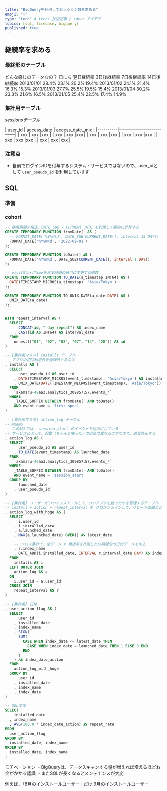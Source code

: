 ```yaml
---
title: "BiqQueryを利用してセッション数を求める"
emoji: "🔰"
type: "tech" # tech: 技術記事 / idea: アイデア
topics: [sql, firebase, bigquery]
published: true
---
```


## 継続率を求める 
### 最終形のテーブル

どんな感じのデータなの？
日にち	翌日継続率	3日後継続率	7日後継続率	14日後継続率
2013/01/01	28.4%	23.1%	20.2%	19.4%
2013/01/02	24.1%	21.4%	16.3%	15.3%
2013/01/03	27.7%	25.5%	19.5%	15.4%
2013/01/04	30.2%	23.3%	21.6%	16.5%
2013/01/05	25.4%	22.5%	17.4%	14.9%

### 集計用テーブル

*sessionsテーブル*

| user_id       | access_date    | access_date_unix    |
|----------|--------------------------|
| xxx | xxx |xxx |
| xxx | xxx |xxx |
| xxx | xxx |xxx |
| xxx | xxx |xxx |
| xxx | xxx |xxx |
| xxx | xxx |xxx |

### 注意点

- 自前でログインIDを付与するシステム・サービスではないので、user_idとして `user_pseudo_id` を利用しています

## SQL
### 準備

### cohort

```sql
-- 検索期間の指定、DATE_SUB / CURRENT_DATE を利用して動的に計算する
CREATE TEMPORARY FUNCTION fromDate() AS (
  -- FORMAT_DATE('%Y%m%d', DATE_SUB(CURRENT_DATE(), interval 15 DAY))
  FORMAT_DATE('%Y%m%d', '2022-09-01')
);

CREATE TEMPORARY FUNCTION toDate() AS (
  FORMAT_DATE('%Y%m%d', DATE_SUB(CURRENT_DATE(), interval 1 DAY))
);

-- visitStartTimeを日本時間の日付に変更する関数
CREATE TEMPORARY FUNCTION TO_DATE(a_timestap INT64) AS (
  DATE(TIMESTAMP_MICROS(a_timestap), 'Asia/Tokyo')
);

CREATE TEMPORARY FUNCTION TO_UNIX_DATE(a_date DATE) AS (
  UNIX_DATE(a_date)
);


WITH repeat_interval AS (
  SELECT
      CONCAT(id, " day repeat") AS index_name
    , CAST(id AS INT64) AS interval_date
  FROM
    unnest(["01", "02", "03", "07", "14", "28"]) AS id
)

-- [集計用マスタ] installs テーブル
-- アプリの初回利用日を登録日とみなす
, installs AS (
  SELECT
      user_pseudo_id AS user_id
    , DATE(TIMESTAMP_MICROS(event_timestamp), 'Asia/Tokyo') AS installed_date
    , UNIX_DATE(DATE(TIMESTAMP_MICROS(event_timestamp), 'Asia/Tokyo')) AS installed_date_unix
  FROM
    `akamaru-49aa3.analytics_309857157.events_*`
  WHERE
    _TABLE_SUFFIX BETWEEN fromDate() AND toDate()
    AND event_name = 'first_open'
)

-- [集計用マスタ] action_log テーブル
-- @memo
-- このSQLでは、 session_start のイベントを起点にしている
-- サービスによって、起動（ちゃんと触った）の定義は異なるはずなので、適宜修正する
, action_log AS (
  SELECT
      user_pseudo_id AS user_id
    , TO_DATE(event_timestamp) AS launched_date
  FROM
    `akamaru-49aa3.analytics_309857157.events_*`
  WHERE
    _TABLE_SUFFIX BETWEEN fromDate() AND toDate()
    AND event_name = 'session_start'
  GROUP BY
      launched_date
    , user_pseudo_id
)

-- [集計用] ユーザーがいつインストールして、いつアプリを触ったかを管理するテーブル
-- install + action + repeat_interval を クロスジョインして、リピート間隔ごとの日付データを作る
, action_log_with_hoge AS (
  SELECT
      i.user_id
    , i.installed_date
    , a.launched_date
    , MAX(a.launched_date) OVER() AS latest_date

    -- クロス集計で、全データ x 継続率を計測したい期間分の日付データを作る
    , r.index_name
    , DATE_ADD(i.installed_date, INTERVAL r.interval_date DAY) AS index_date
  FROM
    installs AS i
  LEFT OUTER JOIN
    action_log AS a
  ON
    i.user_id = a.user_id
  CROSS JOIN
    repeat_interval AS r
)

-- [集計用] 日付
, user_action_flag AS (
  SELECT
      user_id
    , installed_date
    , index_name
    , SIGN(
      SUM(
        CASE WHEN index_date <= latest_date THEN
          CASE WHEN index_date = launched_date THEN 1 ELSE 0 END
        END
      )
    ) AS index_date_action
  FROM
    action_log_with_hoge
  GROUP BY
      user_id
    , installed_date
    , index_name
    , index_date
)

-- SQL本体
SELECT
    installed_date
  , index_name
  , AVG(100.0 * index_date_action) AS repeat_rate
FROM
  user_action_flag
GROUP BY
  installed_date, index_name
ORDER BY
  installed_date, index_name
;
```


モチベーション
・BigQueryは、データスキャンする量が増えれば増えるほどお金がかかる認識
・またSQLが長くなるとメンテナンスが大変

例えば、「8月のインストールユーザー」だけ
9月のインストールユーザー